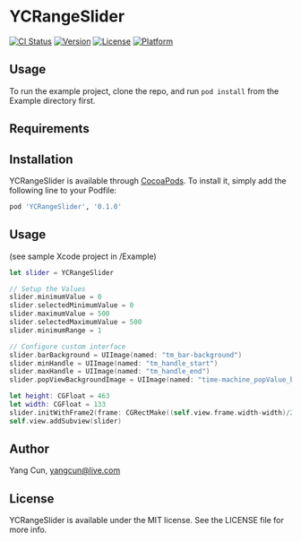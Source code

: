 # YCRangeSlider

[![CI Status](http://img.shields.io/travis/backslash112/YCRangeSlider.svg?style=flat)](https://travis-ci.org/backslash112/YCRangeSlider)
[![Version](https://img.shields.io/cocoapods/v/YCRangeSlider.svg?style=flat)](http://cocoapods.org/pods/YCRangeSlider)
[![License](https://img.shields.io/cocoapods/l/YCRangeSlider.svg?style=flat)](http://cocoapods.org/pods/YCRangeSlider)
[![Platform](https://img.shields.io/cocoapods/p/YCRangeSlider.svg?style=flat)](http://cocoapods.org/pods/YCRangeSlider)

## Usage

To run the example project, clone the repo, and run `pod install` from the Example directory first.

## Requirements

## Installation

YCRangeSlider is available through [CocoaPods](http://cocoapods.org). To install
it, simply add the following line to your Podfile:

```ruby
pod 'YCRangeSlider', '0.1.0'
```

## Usage
(see sample Xcode project in /Example)
```Swift
let slider = YCRangeSlider

// Setup the Values
slider.minimumValue = 0
slider.selectedMinimumValue = 0
slider.maximumValue = 500
slider.selectedMaximumValue = 500
slider.minimumRange = 1

// Configure custom interface
slider.barBackground = UIImage(named: "tm_bar-background")
slider.minHandle = UIImage(named: "tm_handle_start")
slider.maxHandle = UIImage(named: "tm_handle_end")
slider.popViewBackgroundImage = UIImage(named: "time-machine_popValue_bg")

let height: CGFloat = 463
let width: CGFloat = 133
slider.initWithFrame2(frame: CGRectMake((self.view.frame.width-width)/2, (self.view.frame.height - height)/2, width, height))
self.view.addSubview(slider)
```

## Author

Yang Cun, yangcun@live.com

## License

YCRangeSlider is available under the MIT license. See the LICENSE file for more info.
